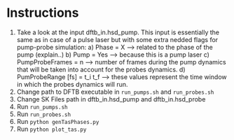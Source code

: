 # Instructions

1. Take a look at the input dftb_in.hsd_pump. This input is essentially
the same as in case of a pulse laser but with some extra nedded flags
for pump-probe simulation:
	a) Phase = X --> related to the phase of the pump (explain..)
	b) Pump = Yes  --> because this is a pump laser
	c) PumpProbeFrames = n --> number of frames during the pump dynamics
	that will be taken into account for the probes dynamics. 
	d) PumProbeRange [fs] = t_i t_f  --> these values represent the time
	window in which the probes dynamics will run. 
2. Change path to DFTB executable in `run_pumps.sh` and `run_probes.sh`
3. Change SK Files path in dftb_in.hsd_pump and dftb_in.hsd_probe
4. Run `run_pumps.sh`
5. Run `run_probes.sh`
6. Run `python genTasPhases.py`
7. Run `python plot_tas.py`
